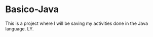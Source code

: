 # Basico-Java
This is a project where I will be saving my activities done in the Java language. LY.
